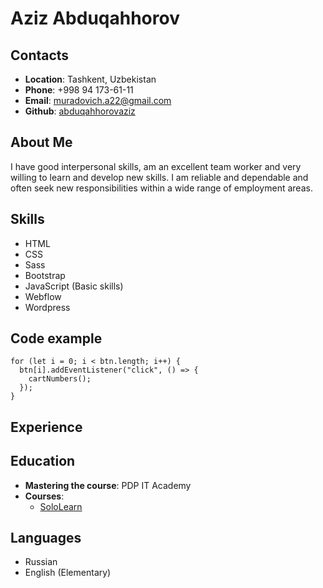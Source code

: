# Aziz Abduqahhorov
## Contacts
* **Location**: Tashkent, Uzbekistan
* **Phone**: +998 94 173-61-11
* **Email**: muradovich.a22@gmail.com
* **Github**: [abduqahhorovaziz](https://github.com/abduqahhorovaziz/)
## About Me
I have good interpersonal skills, am an excellent team worker and very willing to learn and develop new skills.
I am reliable and dependable and often seek new responsibilities within a wide range of employment areas.
## Skills
* HTML
* CSS
* Sass
* Bootstrap
* JavaScript (Basic skills)
* Webflow
* Wordpress
## Code example
```
for (let i = 0; i < btn.length; i++) {
  btn[i].addEventListener("click", () => {
    cartNumbers();
  });
}
```
## Experience
## Education
* **Mastering the course**: PDP IT Academy
* **Courses**:
    + [SoloLearn](https://www.sololearn.com/certificates/course/en/20852961/1024/landscape/png)
## Languages
* Russian
* English (Elementary)

